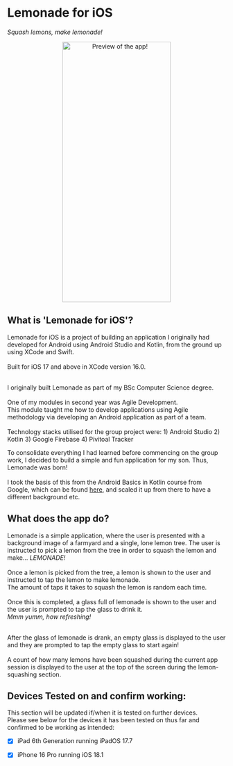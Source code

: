 # Lemonade for iOS

*Squash lemons, make lemonade!*

<p align="center">
  <img src="https://github.com/user-attachments/assets/0da0a5c4-6eb2-4695-98ec-c2e9ad80571b" width="250" height="600" alt="Preview of the app!">
</p>


## What is 'Lemonade for iOS'?

Lemonade for iOS is a project of building an application I originally had developed for Android using Android Studio and Kotlin, from the ground up using XCode and Swift.
<br><br>Built for iOS 17 and above in XCode version 16.0. 

<br>
I originally built Lemonade as part of my BSc Computer Science degree. 
<br><br>One of my modules in second year was Agile Development. 
<br>This module taught me how to develop applications using Agile methodology via developing an Android application as part of a team.
<br><br>Technology stacks utilised for the group project were:
1) Android Studio
2) Kotlin
3) Google Firebase
4) Pivitoal Tracker

To consolidate everything I had learned before commencing on the group work, I decided to build a simple and fun application for my son. Thus, Lemonade was born!
<br><br> I took the basis of this from the Android Basics in Kotlin course from Google, which can be found [here](https://developer.android.com/courses/android-basics-compose/course), and scaled it up from there to have a different background etc.

## What does the app do?
Lemonade is a simple application, where the user is presented with a background image of a farmyard and a single, lone lemon tree. The user is instructed to pick a lemon from the tree in order to squash the lemon and make... *LEMONADE!*
<br><br>Once a lemon is picked from the tree, a lemon is shown to the user and instructed to tap the lemon to make lemonade. 
<br>The amount of taps it takes to squash the lemon is random each time. 
<br><br>Once this is completed, a glass full of lemonade is shown to the user and the user is prompted to tap the glass to drink it.
<br>*Mmm yumm, how refreshing!*

<br>After the glass of lemonade is drank, an empty glass is displayed to the user and they are prompted to tap the empty glass to start again!
<br><br>A count of how many lemons have been squashed during the current app session is displayed to the user at the top of the screen during the lemon-squashing section.

## Devices Tested on and confirm working:
This section will be updated if/when it is tested on further devices. 
<br>Please see below for the devices it has been tested on thus far and confirmed to be working as intended:
- [x] iPad 6th Generation running iPadOS 17.7
- [x] iPhone 16 Pro running iOS 18.1



